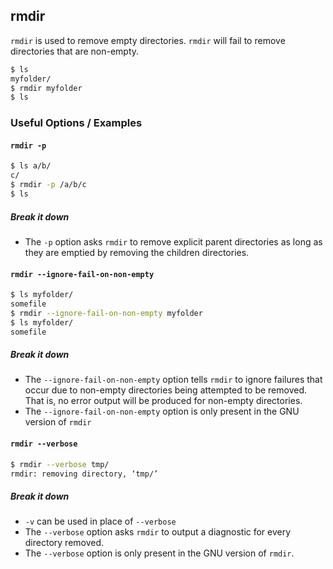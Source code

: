 ---
---
rmdir
--
`rmdir` is used to remove empty directories. `rmdir` will fail to remove directories that are non-empty.

~~~ bash
$ ls
myfolder/
$ rmdir myfolder
$ ls

~~~

<!--more-->

### Useful Options / Examples

#### `rmdir -p`
~~~ bash
$ ls a/b/
c/
$ rmdir -p /a/b/c
$ ls

~~~

##### Break it down

* The `-p` option asks `rmdir` to remove explicit parent directories as long as they are emptied by removing the children directories.

#### `rmdir --ignore-fail-on-non-empty`
~~~ bash
$ ls myfolder/
somefile
$ rmdir --ignore-fail-on-non-empty myfolder
$ ls myfolder/
somefile
~~~

##### Break it down
* The `--ignore-fail-on-non-empty` option tells `rmdir` to ignore failures that occur due to non-empty directories being attempted to be removed. That is, no error output will be produced for non-empty directories.
* The `--ignore-fail-on-non-empty` option is only present in the GNU version of `rmdir`

#### `rmdir --verbose`
~~~ bash
$ rmdir --verbose tmp/
rmdir: removing directory, ‘tmp/’
~~~


##### Break it down
* `-v` can be used in place of `--verbose`
* The `--verbose` option asks `rmdir` to output a diagnostic for every directory removed.
* The `--verbose` option is only present in the GNU version of `rmdir`.
